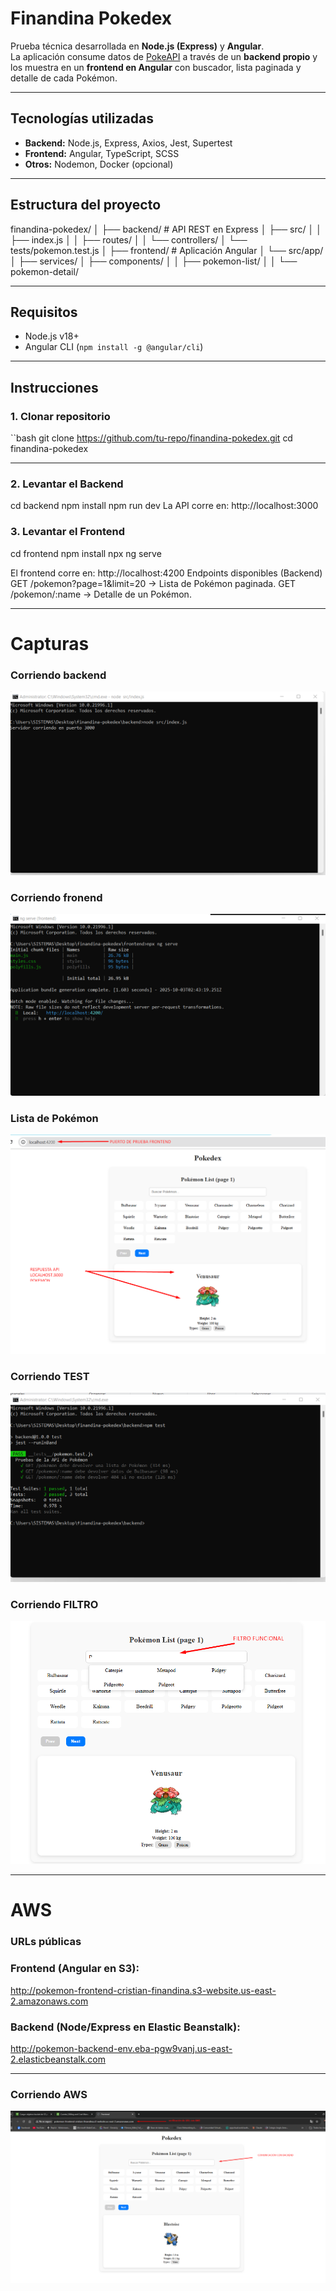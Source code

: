 # Finandina Pokedex
Prueba técnica desarrollada en **Node.js (Express)** y **Angular**.  
La aplicación consume datos de [PokeAPI](https://pokeapi.co/) a través de un **backend propio** y los muestra en un **frontend en Angular** con buscador, lista paginada y detalle de cada Pokémon.

---

## Tecnologías utilizadas
- **Backend:** Node.js, Express, Axios, Jest, Supertest
- **Frontend:** Angular, TypeScript, SCSS
- **Otros:** Nodemon, Docker (opcional)

---

## Estructura del proyecto
finandina-pokedex/
│
├── backend/ # API REST en Express
│ ├── src/
│ │ ├── index.js
│ │ ├── routes/
│ │ └── controllers/
│ └── tests/pokemon.test.js
│
├── frontend/ # Aplicación Angular
│ └── src/app/
│ ├── services/
│ ├── components/
│ │ ├── pokemon-list/
│ │ └── pokemon-detail/

---

## Requisitos
- Node.js v18+
- Angular CLI (`npm install -g @angular/cli`)

---

## Instrucciones

### 1. Clonar repositorio
``bash
git clone https://github.com/tu-repo/finandina-pokedex.git
cd finandina-pokedex

---

### 2. Levantar el Backend
cd backend
npm install
npm run dev
La API corre en: http://localhost:3000

### 3. Levantar el Frontend
cd frontend
npm install
npx ng serve

El frontend corre en: http://localhost:4200
Endpoints disponibles (Backend)
GET /pokemon?page=1&limit=20 → Lista de Pokémon paginada.
GET /pokemon/:name → Detalle de un Pokémon.

---

# Capturas

### Corriendo backend
[![Lista de Pokémon](./capturas-pruebas/CORRIENDO_BACKEND.png)](./capturas-pruebas/CORRIENDO_BACKEND.png)

### Corriendo fronend
[![Lista de Pokémon](./capturas-pruebas/CORRIENDO_FRONTEND.png)](./capturas-pruebas/CORRIENDO_FRONTEND.png)

### Lista de Pokémon
[![Lista de Pokémon](./capturas-pruebas/RESPUESTA1.png)](./capturas-pruebas/RESPUESTA1.png)

### Corriendo TEST
[![Lista de Pokémon](./capturas-pruebas/TEST.png)](./capturas-pruebas/TEST.png)

### Corriendo FILTRO
[![Lista de Pokémon](./capturas-pruebas/FILTRO.png)](./capturas-pruebas/FILTRO.png)


---

# AWS

### URLs públicas

### Frontend (Angular en S3):

http://pokemon-frontend-cristian-finandina.s3-website.us-east-2.amazonaws.com

### Backend (Node/Express en Elastic Beanstalk):

http://pokemon-backend-env.eba-pgw9vanj.us-east-2.elasticbeanstalk.com

---

### Corriendo AWS
[![Lista de Pokémon](./capturas-pruebas/VERIFICACION_AWS.png)](./capturas-pruebas/VERIFICACION_AWS.png)
